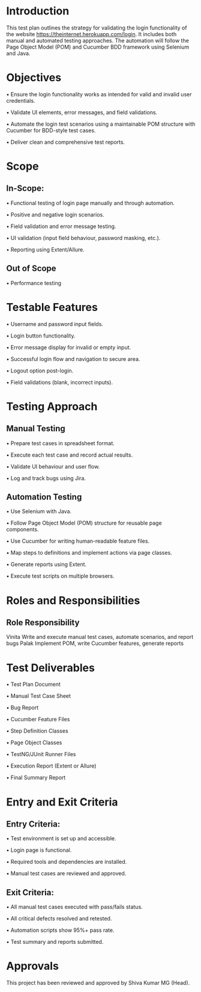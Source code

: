 # Introduction
This test plan outlines the strategy for validating the login functionality of the website https://theinternet.herokuapp.com/login. It includes both manual and automated testing approaches. The automation will follow the Page Object Model (POM) and Cucumber BDD framework using Selenium and Java.

# Objectives

•	Ensure the login functionality works as intended for valid and invalid user credentials.

•	Validate UI elements, error messages, and field validations.

•	Automate the login test scenarios using a maintainable POM structure with Cucumber for BDD-style test cases.

•	Deliver clean and comprehensive test reports.


# 	Scope
## In-Scope:

•	Functional testing of login page manually and through automation.

•	Positive and negative login scenarios.

•	Field validation and error message testing.

•	UI validation (input field behaviour, password masking, etc.).

•	Reporting using Extent/Allure.

## Out of Scope

•	Performance testing


# 	Testable Features

•	Username and password input fields.

•	Login button functionality.

•	Error message display for invalid or empty input.

•	Successful login flow and navigation to secure area.

•	Logout option post-login.

•	Field validations (blank, incorrect inputs).


# Testing Approach

## Manual Testing

•	Prepare test cases in spreadsheet format.

•	Execute each test case and record actual results.

•	Validate UI behaviour and user flow.

•	Log and track bugs using Jira.

## Automation Testing

•	Use Selenium with Java.

•	Follow Page Object Model (POM) structure for reusable page components.

•	Use Cucumber for writing human-readable feature files.

•	Map steps to definitions and implement actions via page classes.

•	Generate reports using Extent.

•	Execute test scripts on multiple browsers.

# 	Roles and Responsibilities
## Role                 	Responsibility
Vinita	          Write and execute manual test cases, automate scenarios, and report bugs
Palak	             Implement POM, write Cucumber features, generate reports

# 	Test Deliverables
•	Test Plan Document

•	Manual Test Case Sheet

•	Bug Report

•	Cucumber Feature Files

•	Step Definition Classes

•	Page Object Classes

•	TestNG/JUnit Runner Files

•	Execution Report (Extent or Allure)

•	Final Summary Report


# Entry and Exit Criteria
## Entry Criteria:
•	Test environment is set up and accessible.

•	Login page is functional.

•	Required tools and dependencies are installed.

•	Manual test cases are reviewed and approved.

## Exit Criteria:
•	All manual test cases executed with pass/fails status.

•	All critical defects resolved and retested.

•	Automation scripts show 95%+ pass rate.

•	Test summary and reports submitted.

# Approvals

This project has been reviewed and approved by Shiva Kumar MG (Head).
